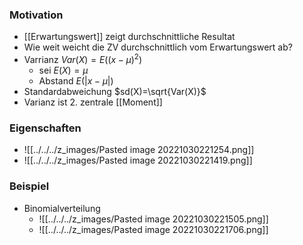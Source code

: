 ### Motivation
+ [[Erwartungswert]] zeigt durchschnittliche Resultat
+ Wie weit weicht die ZV durchschnittlich vom Erwartungswert ab?
+ Varrianz  $Var(X)=E((x-\mu)^2)$
	+ sei $E(X)=\mu$
	+ Abstand $E(|x-\mu|)$
+ Standardabweichung $sd(X)=\sqrt{Var(X)}$
+ Varianz ist 2. zentrale [[Moment]]

### Eigenschaften
+ ![[../../../z_images/Pasted image 20221030221254.png]]
+ ![[../../../z_images/Pasted image 20221030221419.png]]

### Beispiel
+ Binomialverteilung
	+ ![[../../../z_images/Pasted image 20221030221505.png]]
	+ ![[../../../z_images/Pasted image 20221030221706.png]]